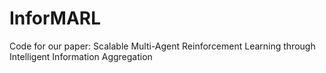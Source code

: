# InforMARL
Code for our paper: Scalable Multi-Agent Reinforcement Learning through Intelligent Information Aggregation
